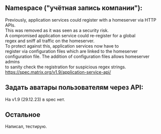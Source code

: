 ## Namespace ("учётная запись компании"):  
Previously, application services could register with a homeserver via HTTP APIs.  
This was removed as it was seen as a security risk.  
A compromised application service could re-register for a global  
regex and sniff all traffic on the homeserver.  
To protect against this, application services now have to  
register via configuration files which are linked to the homeserver  
configuration file. The addition of configuration files allows homeserver admins  
to sanity check the registration for suspicious regex strings.    
https://spec.matrix.org/v1.9/application-service-api/    

## Задать аватары пользователям через API:  
На v1.9 (29.12.23) в spec нет.  
    
## Остальное  
Написал, тестирую.